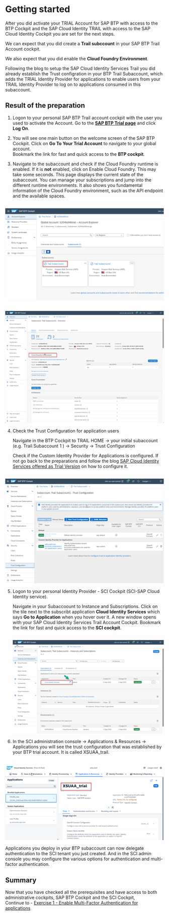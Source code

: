 # Getting started

After you did activate your TRIAL Account for SAP BTP with access to the BTP Cockpit and the SAP Cloud Identity TRAIL with access to the SAP Cloud Identity Cockpit you are set for the next steps.

We can expect that you did create a **Trail subccount** in your SAP BTP Trail Account cockpit.

We also expect that you did enable the **Cloud Foundry Environment**.

Following the blog to setup the SAP Cloud Identity Services Trail you did already establish the Trust configration in your BTP Trail Subaccount, which adds the TRIAL Identity Provider  for applications to enable users from your TRAIL Identity Provider to log on to applications consumed in this subaccount.

## Result of the preparation

1. Logon to your personal SAP BTP Trail account cockpit with the user you used to activate the Account. Go to the [**SAP BTP Trial page**](https://account.hanatrial.ondemand.com/trial/#/home/trial) and click **Log On**.

2. You will see one main button on the welcome screen of the SAP BTP Cockpit. Click on **Go To Your Trial Account** to navigate to your global account.  
   Bookmark the link for fast and quick access to the **BTP cockpit**.

3. Navigate to the subaccount and check if the Cloud Foundry runtime is enabled. If it is **not** enabled, click on Enable Cloud Foundry. This may take some seconds. This page displays the current state of the subaccount. You can manage your subscriptions and jump into the different runtime environments. It also shows you fundamental information of the Cloud Foundry environment, such as the API endpoint and the available spaces.

<br>![](/exercises/ex0/images/audit0.png)

<br>![](/exercises/ex0/images/Subaccount%20Overview.png)

4. Check the Trust Configuration for application users

   Navigate in the  BTP Cockpit to TRAIL HOME -> your initial subaccount (e.g. Trail Subaccount 1 ) -> Security -> Trust Configuration

   Check if the Custom Identity Provider for Applications is configured. If not go back to the preparations and follow the blog [SAP Cloud Identity Services offered as Trial Version](https://blogs.sap.com/2023/04/13/sap-cloud-identity-services-offered-as-trial-version/) on how to configure it.

<br>![](/exercises/ex0/images/Subaccoount1_TrustConfiguration.png)

5. Logon to your personal Identity Provider - SCI Cockpit (SCI-SAP Cloud Identity service).

   Navigate in your Subaccoount to Instance and Subscriptions. Click on the tile next to the subscribt application **Cloud Identity Services** which says **Go to Application** when you hover over it. A new window opens with your SAP Cloud Identity Services Trail Account Cockpit. Bookmark the link for fast and quick access to the **SCI cockpit**.

   <br>![](/exercises/ex0/images/SubaccountInstanceandSubscriptions.png)

7. In the SCI administration console -> Applications & Resources -> Applications you will see the trust configuration that was established by your BTP trial account. It is called XSUAA_trail.

<br>![](/exercises/ex0/images/SCI_XSUAA_trial.png)

   Applications you deploy in your BTP subaccount can now delegate authentication to the SCI tenant you just created. And in the SCI admin console you may configure the various options for authentication and multi-factor authentication.

## Summary

Now that you have checked all the prerequisites and have access to both administrative cockpits, SAP BTP Cockpit and the SCI Cockpit,  
Continue to - [Exercise 1 - Enable Multi-Factor Authentication for applications](../ex1/README.md)
